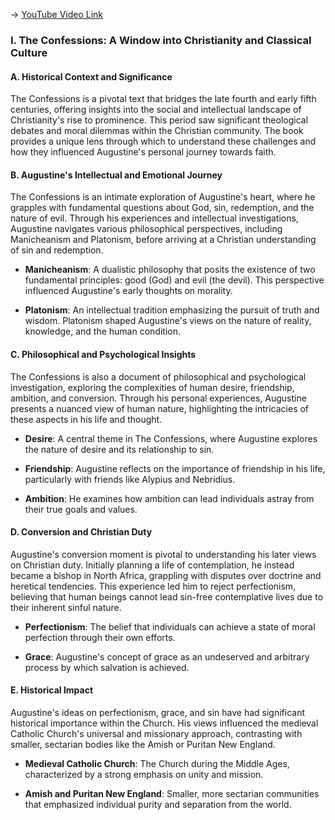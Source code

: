 -> [YouTube Video Link](https://www.youtube.com/watch?v=KiPJq7-5lH4&list=PL851F45079A91C3F2&index=5&pp=iAQB)

### I. The Confessions: A Window into Christianity and Classical Culture
#### A. Historical Context and Significance

The Confessions is a pivotal text that bridges the late fourth and early fifth centuries, offering insights into the social and intellectual landscape of Christianity's rise to prominence. This period saw significant theological debates and moral dilemmas within the Christian community. The book provides a unique lens through which to understand these challenges and how they influenced Augustine's personal journey towards faith.

#### B. Augustine's Intellectual and Emotional Journey

The Confessions is an intimate exploration of Augustine's heart, where he grapples with fundamental questions about God, sin, redemption, and the nature of evil. Through his experiences and intellectual investigations, Augustine navigates various philosophical perspectives, including Manicheanism and Platonism, before arriving at a Christian understanding of sin and redemption.

- **Manicheanism**: A dualistic philosophy that posits the existence of two fundamental principles: good (God) and evil (the devil). This perspective influenced Augustine's early thoughts on morality.
  
- **Platonism**: An intellectual tradition emphasizing the pursuit of truth and wisdom. Platonism shaped Augustine's views on the nature of reality, knowledge, and the human condition.

#### C. Philosophical and Psychological Insights

The Confessions is also a document of philosophical and psychological investigation, exploring the complexities of human desire, friendship, ambition, and conversion. Through his personal experiences, Augustine presents a nuanced view of human nature, highlighting the intricacies of these aspects in his life and thought.

- **Desire**: A central theme in The Confessions, where Augustine explores the nature of desire and its relationship to sin.
  
- **Friendship**: Augustine reflects on the importance of friendship in his life, particularly with friends like Alypius and Nebridius.
  
- **Ambition**: He examines how ambition can lead individuals astray from their true goals and values.

#### D. Conversion and Christian Duty

Augustine's conversion moment is pivotal to understanding his later views on Christian duty. Initially planning a life of contemplation, he instead became a bishop in North Africa, grappling with disputes over doctrine and heretical tendencies. This experience led him to reject perfectionism, believing that human beings cannot lead sin-free contemplative lives due to their inherent sinful nature.

- **Perfectionism**: The belief that individuals can achieve a state of moral perfection through their own efforts.
  
- **Grace**: Augustine's concept of grace as an undeserved and arbitrary process by which salvation is achieved.

#### E. Historical Impact

Augustine's ideas on perfectionism, grace, and sin have had significant historical importance within the Church. His views influenced the medieval Catholic Church's universal and missionary approach, contrasting with smaller, sectarian bodies like the Amish or Puritan New England.

- **Medieval Catholic Church**: The Church during the Middle Ages, characterized by a strong emphasis on unity and mission.
  
- **Amish and Puritan New England**: Smaller, more sectarian communities that emphasized individual purity and separation from the world.